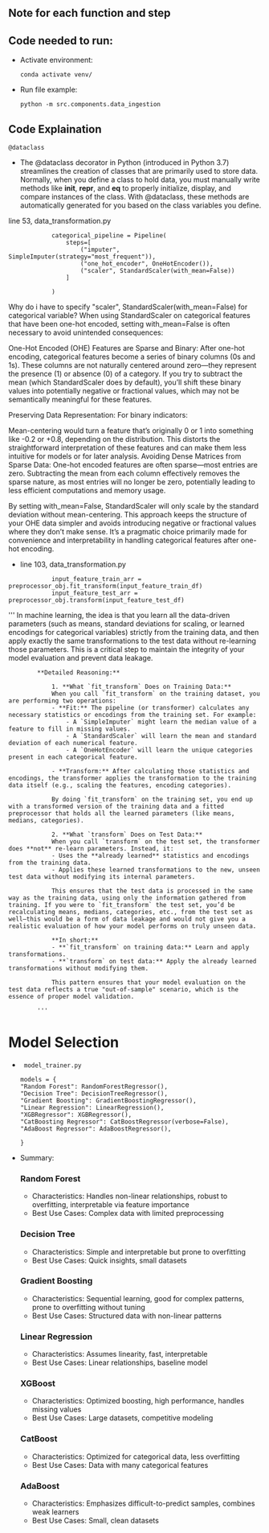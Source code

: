 ## Note for each function and step

## Code needed to run:
- Activate environment:
    ```
    conda activate venv/
    ```
- Run file example:
    ```
    python -m src.components.data_ingestion
    ```






## Code Explaination

```
@dataclass
```
- The @dataclass decorator in Python (introduced in Python 3.7) streamlines the creation of classes that are primarily used to store data. Normally, when you define a class to hold data, you must manually write methods like __init__, __repr__, and __eq__ to properly initialize, display, and compare instances of the class. With @dataclass, these methods are automatically generated for you based on the class variables you define.



line 53, data_transformation.py
```
            categorical_pipeline = Pipeline(
                steps=[
                    ("imputer", SimpleImputer(strategy="most_frequent")),
                    ("one_hot_encoder", OneHotEncoder()),
                    ("scaler", StandardScaler(with_mean=False))
                ]
                
            )

```

Why do i have to specify "scaler", StandardScaler(with_mean=False) for categorical variable?
When using StandardScaler on categorical features that have been one-hot encoded, setting with_mean=False is often necessary to avoid unintended consequences:

One-Hot Encoded (OHE) Features are Sparse and Binary:
After one-hot encoding, categorical features become a series of binary columns (0s and 1s). These columns are not naturally centered around zero—they represent the presence (1) or absence (0) of a category. If you try to subtract the mean (which StandardScaler does by default), you’ll shift these binary values into potentially negative or fractional values, which may not be semantically meaningful for these features.

Preserving Data Representation:
For binary indicators:

Mean-centering would turn a feature that’s originally 0 or 1 into something like -0.2 or +0.8, depending on the distribution. This distorts the straightforward interpretation of these features and can make them less intuitive for models or for later analysis.
Avoiding Dense Matrices from Sparse Data:
One-hot encoded features are often sparse—most entries are zero. Subtracting the mean from each column effectively removes the sparse nature, as most entries will no longer be zero, potentially leading to less efficient computations and memory usage.

By setting with_mean=False, StandardScaler will only scale by the standard deviation without mean-centering. This approach keeps the structure of your OHE data simpler and avoids introducing negative or fractional values where they don’t make sense. It’s a pragmatic choice primarily made for convenience and interpretability in handling categorical features after one-hot encoding.



- line 103, data_transformation.py

```
            input_feature_train_arr = preprocessor_obj.fit_transform(input_feature_train_df)
            input_feature_test_arr = preprocessor_obj.transform(input_feature_test_df)
```
'''
            In machine learning, the idea is that you learn all the data-driven parameters (such as means, standard deviations for scaling, or learned encodings for categorical variables) strictly from the training data, and then apply exactly the same transformations to the test data without re-learning those parameters. This is a critical step to maintain the integrity of your model evaluation and prevent data leakage.

            **Detailed Reasoning:**

                1. **What `fit_transform` Does on Training Data:**  
                When you call `fit_transform` on the training dataset, you are performing two operations:
                - **Fit:** The pipeline (or transformer) calculates any necessary statistics or encodings from the training set. For example:
                    - A `SimpleImputer` might learn the median value of a feature to fill in missing values.
                    - A `StandardScaler` will learn the mean and standard deviation of each numerical feature.
                    - A `OneHotEncoder` will learn the unique categories present in each categorical feature.
                    
                - **Transform:** After calculating those statistics and encodings, the transformer applies the transformation to the training data itself (e.g., scaling the features, encoding categories).

                By doing `fit_transform` on the training set, you end up with a transformed version of the training data and a fitted preprocessor that holds all the learned parameters (like means, medians, categories).

                2. **What `transform` Does on Test Data:**  
                When you call `transform` on the test set, the transformer does **not** re-learn parameters. Instead, it:
                - Uses the **already learned** statistics and encodings from the training data.
                - Applies these learned transformations to the new, unseen test data without modifying its internal parameters.

                This ensures that the test data is processed in the same way as the training data, using only the information gathered from training. If you were to `fit_transform` the test set, you’d be recalculating means, medians, categories, etc., from the test set as well—this would be a form of data leakage and would not give you a realistic evaluation of how your model performs on truly unseen data.

                **In short:**  
                - **`fit_transform` on training data:** Learn and apply transformations.  
                - **`transform` on test data:** Apply the already learned transformations without modifying them.

                This pattern ensures that your model evaluation on the test data reflects a true "out-of-sample" scenario, which is the essence of proper model validation.

            '''



# Model Selection

- ``` model_trainer.py```

    ```
    models = {
    "Random Forest": RandomForestRegressor(),
    "Decision Tree": DecisionTreeRegressor(),
    "Gradient Boosting": GradientBoostingRegressor(),
    "Linear Regression": LinearRegression(),
    "XGBRegressor": XGBRegressor(),
    "CatBoosting Regressor": CatBoostRegressor(verbose=False),
    "AdaBoost Regressor": AdaBoostRegressor(),                
    
    }
    ```

- Summary:
    
    ### Random Forest
    - Characteristics: Handles non-linear relationships, robust to overfitting, interpretable via feature importance
    - Best Use Cases: Complex data with limited preprocessing

    ### Decision Tree
    - Characteristics: Simple and interpretable but prone to overfitting
    - Best Use Cases: Quick insights, small datasets
    
    
    ### Gradient Boosting
    - Characteristics: Sequential learning, good for complex patterns, prone to overfitting without tuning
    - Best Use Cases: Structured data with non-linear patterns
    
    ### Linear Regression
    - Characteristics: Assumes linearity, fast, interpretable
    - Best Use Cases: 	Linear relationships, baseline model
    
    
    ### XGBoost
    - Characteristics: Optimized boosting, high performance, handles missing values
    - Best Use Cases: Large datasets, competitive modeling
    
    ### CatBoost
    - Characteristics: Optimized for categorical data, less overfitting
    - Best Use Cases: Data with many categorical features

    

    ### AdaBoost	
    - Characteristics: Emphasizes difficult-to-predict samples, combines weak learners	
    - Best Use Cases: Small, clean datasets

